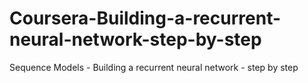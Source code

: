 # Coursera-Building-a-recurrent-neural-network-step-by-step
Sequence Models - Building a recurrent neural network - step by step
